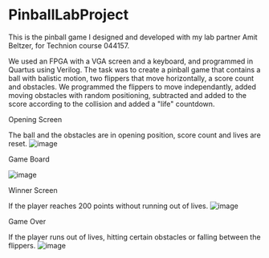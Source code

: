 # PinballLabProject
This is the pinball game I designed and developed with my lab partner Amit Beltzer, for Technion course 044157.

We used an FPGA with a VGA screen and a keyboard, and programmed in Quartus using Verilog.
The task was to create a pinball game that contains a ball with balistic motion, two flippers that move horizontally, a score count and obstacles.
We programmed the flippers to move independantly, added moving obstacles with random positioning, subtracted and added to the score according to the collision and added a "life" countdown.

Opening Screen

The ball and the obstacles are in opening position, score count and lives are reset.
![image](https://user-images.githubusercontent.com/104515303/176533531-39c15997-bebc-4a89-a36a-01b06f98acca.png)

Game Board

![image](https://user-images.githubusercontent.com/104515303/176533431-9bff1464-74e3-4a8c-ad95-9213f587f500.png)

Winner Screen

If the player reaches 200 points without running out of lives.
![image](https://user-images.githubusercontent.com/104515303/176533647-4907dfb2-419b-4f90-a74d-bf7102855ffa.png)

Game Over

If the player runs out of lives, hitting certain obstacles or falling between the flippers.
![image](https://user-images.githubusercontent.com/104515303/176533874-6d6b78dd-fd9c-4866-ae08-641ce2452648.png)

